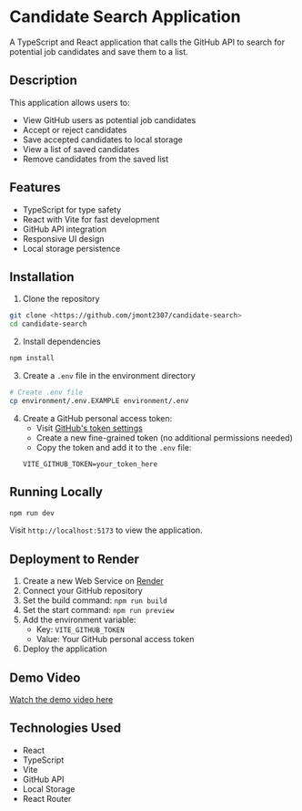 # Candidate Search Application

A TypeScript and React application that calls the GitHub API to search for potential job candidates and save them to a list.

## Description

This application allows users to:
- View GitHub users as potential job candidates
- Accept or reject candidates
- Save accepted candidates to local storage
- View a list of saved candidates
- Remove candidates from the saved list

## Features

- TypeScript for type safety
- React with Vite for fast development
- GitHub API integration
- Responsive UI design
- Local storage persistence

## Installation

1. Clone the repository
```bash
git clone <https://github.com/jmont2307/candidate-search>
cd candidate-search
```

2. Install dependencies
```bash
npm install
```

3. Create a `.env` file in the environment directory
```bash
# Create .env file
cp environment/.env.EXAMPLE environment/.env
```

4. Create a GitHub personal access token:
   - Visit [GitHub's token settings](https://github.com/settings/tokens)
   - Create a new fine-grained token (no additional permissions needed)
   - Copy the token and add it to the `.env` file:
   ```
   VITE_GITHUB_TOKEN=your_token_here
   ```

## Running Locally

```bash
npm run dev
```

Visit `http://localhost:5173` to view the application.

## Deployment to Render

1. Create a new Web Service on [Render](https://render.com/)
2. Connect your GitHub repository
3. Set the build command: `npm run build`
4. Set the start command: `npm run preview`
5. Add the environment variable:
   - Key: `VITE_GITHUB_TOKEN`
   - Value: Your GitHub personal access token
6. Deploy the application

## Demo Video
[Watch the demo video here](putvidhere)

## Technologies Used

- React
- TypeScript
- Vite
- GitHub API
- Local Storage
- React Router

